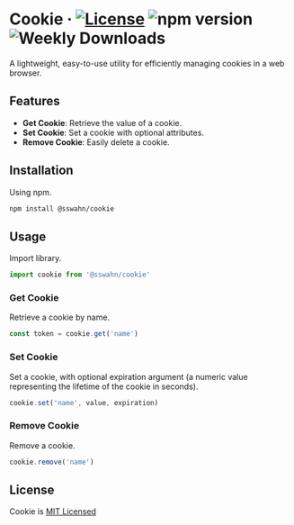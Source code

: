 # Cookie · [![License](https://img.shields.io/badge/License-MIT-blue.svg)](https://github.com/sswahn/cookie/blob/main/LICENSE) ![npm version](https://img.shields.io/npm/v/@sswahn/cookie) ![Weekly Downloads](https://img.shields.io/npm/dw/@sswahn/cookie)
A lightweight, easy-to-use utility for efficiently managing cookies in a web browser.  

## Features
- **Get Cookie**: Retrieve the value of a cookie.
- **Set Cookie**: Set a cookie with optional attributes.
- **Remove Cookie**: Easily delete a cookie.  

## Installation
Using npm.
```bash
npm install @sswahn/cookie
```

## Usage  
Import library.  
```javascript
import cookie from '@sswahn/cookie'
```

### Get Cookie  
Retrieve a cookie by name.  
```javascript
const token = cookie.get('name')
```

### Set Cookie  
Set a cookie, with optional expiration argument (a numeric value representing the lifetime of the cookie in seconds).  
```javascript
cookie.set('name', value, expiration)
```

### Remove Cookie  
Remove a cookie.  
```javascript
cookie.remove('name')
```

## License
Cookie is [MIT Licensed](https://github.com/sswahn/cookie/blob/main/LICENSE)
